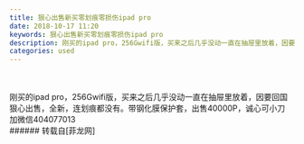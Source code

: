 ```yaml
---
title: 狠心出售新买零划痕零损伤ipad pro
date: 2018-10-17 11:20
keywords: 狠心出售新买零划痕零损伤ipad pro
description: 刚买的ipad pro，256Gwifi版，买来之后几乎没动一直在抽屉里放着，因要回国狠心出售，全新，连划痕都没有。带钢化膜保护套，出售40000P，诚心可小刀 加微信404077013
categories: used
---
```

<td class="t_f" id="postmessage_2059569">

<br/>
<br/>
刚买的ipad pro，256Gwifi版，买来之后几乎没动一直在抽屉里放着，因要回国狠心出售，全新，连划痕都没有。带钢化膜保护套，出售40000P，诚心可小刀 加微信404077013<br/>
<img alt="" border="0" class="zoom" data-cf-modified-6db04a481d4ad3d8eca0f518-="" file="http://www.flw.ph/data/appbyme/upload/image/201810/17/9CK5qmUcFVHx.jpg" id="aimg_xhM8k" lazyloadthumb="1" onclick="" onmouseover="" src="http://www.flw.ph/data/appbyme/upload/image/201810/17/9CK5qmUcFVHx.jpg"/><br/>
<img alt="" border="0" class="zoom" data-cf-modified-6db04a481d4ad3d8eca0f518-="" file="http://www.flw.ph/data/appbyme/upload/image/201810/17/n0tYsAJChSPQ.jpg" id="aimg_LwS5Y" lazyloadthumb="1" onclick="" onmouseover="" src="http://www.flw.ph/data/appbyme/upload/image/201810/17/n0tYsAJChSPQ.jpg"/><br/>
<img alt="" border="0" class="zoom" data-cf-modified-6db04a481d4ad3d8eca0f518-="" file="http://www.flw.ph/data/appbyme/upload/image/201810/17/T5EoDEQ15SkA.jpg" id="aimg_w4YXt" lazyloadthumb="1" onclick="" onmouseover="" src="http://www.flw.ph/data/appbyme/upload/image/201810/17/T5EoDEQ15SkA.jpg"/><br/>
<img alt="" border="0" class="zoom" data-cf-modified-6db04a481d4ad3d8eca0f518-="" file="http://www.flw.ph/data/appbyme/upload/image/201810/17/GN7iAiqDrpcO.jpg" id="aimg_h4o64" lazyloadthumb="1" onclick="" onmouseover="" src="http://www.flw.ph/data/appbyme/upload/image/201810/17/GN7iAiqDrpcO.jpg"/><br/>
<img alt="" border="0" class="zoom" data-cf-modified-6db04a481d4ad3d8eca0f518-="" file="http://www.flw.ph/data/appbyme/upload/image/201810/17/apjouRCJlwws.jpg" id="aimg_O15NP" lazyloadthumb="1" onclick="" onmouseover="" src="http://www.flw.ph/data/appbyme/upload/image/201810/17/apjouRCJlwws.jpg"/><br/>
</td>
###### 转载自[菲龙网]